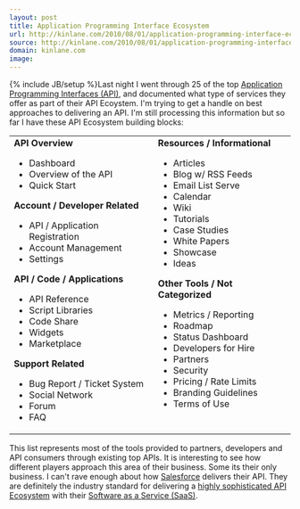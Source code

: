 ```yaml
---
layout: post
title: Application Programming Interface Ecosystem
url: http://kinlane.com/2010/08/01/application-programming-interface-ecosystem/
source: http://kinlane.com/2010/08/01/application-programming-interface-ecosystem/
domain: kinlane.com
image: 
---
```

{% include JB/setup %}Last night I went through 25 of the top <a href="http://www.kinlane.com/2010/08/application-programming-interfaces-api/" target="_blank">Application Programming Interfaces (API)</a>, and documented what type of services they offer as part of their API Ecoystem. I'm trying to get a handle on best approaches to delivering an API. I'm still processing this information but so far I have these API Ecosystem building blocks:
<table cellspacing="2" cellpadding="3" width="95%" align="center">
     <tbody>
          <tr>
               <td align="left" valign="top">
                    <strong>API Overview</strong>
                    <ul class="mainlist">
                         <li>Dashboard
                         </li>
                         <li>Overview of the API
                         </li>
                         <li>Quick Start
                         </li>
                    </ul><strong>Account / Developer Related</strong>
                    <ul class="mainlist">
                         <li>API / Application Registration
                         </li>
                         <li>Account Management
                         </li>
                         <li>Settings
                         </li>
                    </ul><strong>API /</strong> <strong>Code / Applications</strong>
                    <ul class="mainlist">
                         <li>API Reference
                         </li>
                         <li>Script Libraries
                         </li>
                         <li>Code Share
                         </li>
                         <li>Widgets
                         </li>
                         <li>Marketplace
                         </li>
                    </ul><strong>Support Related</strong>
                    <ul class="mainlist">
                         <li>Bug Report / Ticket System
                         </li>
                         <li>Social Network
                         </li>
                         <li>Forum
                         </li>
                         <li>FAQ
                         </li>
                    </ul>
               </td>
               <td align="left" valign="top">
                    <strong>Resources / Informational</strong>
                    <ul class="mainlist">
                         <li>Articles
                         </li>
                         <li>Blog w/ RSS Feeds
                         </li>
                         <li>Email List Serve
                         </li>
                         <li>Calendar
                         </li>
                         <li>Wiki
                         </li>
                         <li>Tutorials
                         </li>
                         <li>Case Studies
                         </li>
                         <li>White Papers
                         </li>
                         <li>Showcase
                         </li>
                         <li>Ideas
                         </li>
                    </ul><strong>Other Tools / Not Categorized</strong>
                    <ul class="mainlist">
                         <li>Metrics / Reporting
                         </li>
                         <li>Roadmap
                         </li>
                         <li>Status Dashboard
                         </li>
                         <li>Developers for Hire
                         </li>
                         <li>Partners
                         </li>
                         <li>Security
                         </li>
                         <li>Pricing / Rate Limits
                         </li>
                         <li>Branding Guidelines
                         </li>
                         <li>Terms of Use
                         </li>
                    </ul>
               </td>
          </tr>
     </tbody>
</table>This list represents most of the tools provided to partners, developers and API consumers through existing top APIs. It is interesting to see how different players approach this area of their business. Some its their only business. I can't rave enough about how <a href="http://www.salesforce.com" target="_blank">Salesforce</a> delivers their API. They are definitely the industry standard for delivering a <a href="http://developer.force.com/" target="_blank">highly sophisticated API Ecosystem</a> with their <a href="http://www.kinlane.com/category/software-as-a-service-saas/" target="_blank">Software as a Service (SaaS)</a>.